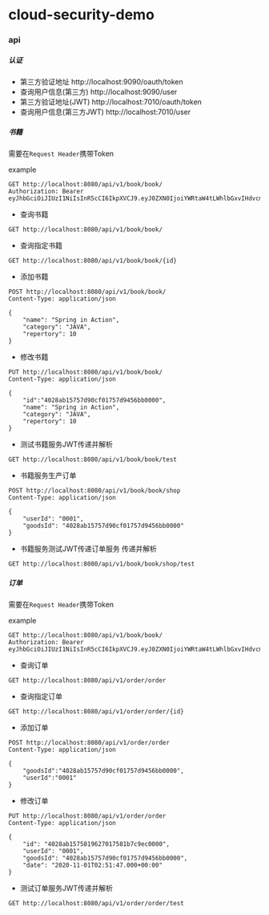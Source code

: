 # cloud-security-demo

### api
##### 认证
+ 第三方验证地址
http://localhost:9090/oauth/token
+ 查询用户信息(第三方)
http://localhost:9090/user
+ 第三方验证地址(JWT)
http://localhost:7010/oauth/token
+ 查询用户信息(第三方JWT)
http://localhost:7010/user
##### 书籍
需要在`Request Header`携带Token 

example
```http request
GET http://localhost:8080/api/v1/book/book/
Authorization: Bearer eyJhbGciOiJIUzI1NiIsInR5cCI6IkpXVCJ9.eyJ0ZXN0IjoiYWRtaW4tLWhlbGxvIHdvcmxkIiwidXNlcl9uYW1lIjoiYWRtaW4iLCJzY29wZSI6WyJ3ZWJjbGllbnQiXSwiZXhwIjoxNjA0MzQ2MTQyLCJhdXRob3JpdGllcyI6WyJST0xFX0FETUlOIiwiUk9MRV9VU0VSIl0sImp0aSI6ImI2MTBjZTczLTU0MGEtNDVhYi05YzE4LWNkM2Q0M2ZkY2FiZiIsImNsaWVudF9pZCI6ImNsb3VkLXNlY3VyaXR5In0.X8dr80O_PK9WOb7XEYaDrtE2deh4YcZ1fLF_QYcWcfA
```
+ 查询书籍
```http request
GET http://localhost:8080/api/v1/book/book/
```
+ 查询指定书籍
```http request
GET http://localhost:8080/api/v1/book/book/{id}
```
+ 添加书籍
```http request
POST http://localhost:8080/api/v1/book/book/
Content-Type: application/json

{
    "name": "Spring in Action",
    "category": "JAVA",
    "repertory": 10
}
```

+ 修改书籍
```http request
PUT http://localhost:8080/api/v1/book/book/
Content-Type: application/json

{
    "id":"4028ab15757d90cf01757d9456bb0000",
    "name": "Spring in Action",
    "category": "JAVA",
    "repertory": 10
}
```
+ 测试书籍服务JWT传递并解析
```http request
GET http://localhost:8080/api/v1/book/book/test
```

+ 书籍服务生产订单
```http request
POST http://localhost:8080/api/v1/book/book/shop
Content-Type: application/json

{
	"userId": "0001",
	"goodsId": "4028ab15757d90cf01757d9456bb0000"
}
```

+ 书籍服务测试JWT传递订单服务 传递并解析
```http request
GET http://localhost:8080/api/v1/book/book/shop/test
```


##### 订单
需要在`Request Header`携带Token 

example
```http request
GET http://localhost:8080/api/v1/book/book/
Authorization: Bearer eyJhbGciOiJIUzI1NiIsInR5cCI6IkpXVCJ9.eyJ0ZXN0IjoiYWRtaW4tLWhlbGxvIHdvcmxkIiwidXNlcl9uYW1lIjoiYWRtaW4iLCJzY29wZSI6WyJ3ZWJjbGllbnQiXSwiZXhwIjoxNjA0MzQ2MTQyLCJhdXRob3JpdGllcyI6WyJST0xFX0FETUlOIiwiUk9MRV9VU0VSIl0sImp0aSI6ImI2MTBjZTczLTU0MGEtNDVhYi05YzE4LWNkM2Q0M2ZkY2FiZiIsImNsaWVudF9pZCI6ImNsb3VkLXNlY3VyaXR5In0.X8dr80O_PK9WOb7XEYaDrtE2deh4YcZ1fLF_QYcWcfA
```
+ 查询订单
```http request
GET http://localhost:8080/api/v1/order/order
```

+ 查询指定订单
```http request
GET http://localhost:8080/api/v1/order/order/{id}
```

+ 添加订单
```http request
POST http://localhost:8080/api/v1/order/order
Content-Type: application/json

{
	"goodsId":"4028ab15757d90cf01757d9456bb0000",
	"userId":"0001"
}
```

+ 修改订单
```http request
PUT http://localhost:8080/api/v1/order/order
Content-Type: application/json

{
    "id": "4028ab1575819627017581b7c9ec0000",
    "userId": "0001",
    "goodsId": "4028ab15757d90cf01757d9456bb0000",
    "date": "2020-11-01T02:51:47.000+00:00"
}
```
+ 测试订单服务JWT传递并解析
```http request
GET http://localhost:8080/api/v1/order/order/test
```